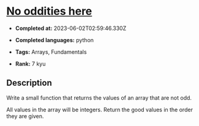 # [No oddities here](https://www.codewars.com/kata/51fd6bc82bc150b28e0000ce)

- **Completed at:** 2023-06-02T02:59:46.330Z

- **Completed languages:** python

- **Tags:** Arrays, Fundamentals

- **Rank:** 7 kyu

## Description

Write a small function that returns the values of an array that are not odd. 

All values in the array will be integers. Return the good values in the order they are given.